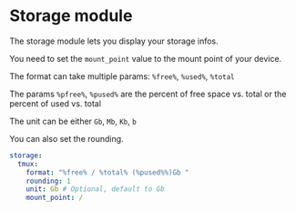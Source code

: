 # Storage module
The storage module lets you display your storage infos.

You need to set the `mount_point` value to the mount point of your device.

The format can take multiple params: `%free%`, `%used%`, `%total`

The params `%pfree%`, `%pused%` are the percent of free space vs. total or the percent of used vs. total

The unit can be either `Gb`, `Mb`, `Kb`, `b`

You can also set the rounding.

```yml
storage:
  tmux:
    format: "%free% / %total% (%pused%%)Gb "
    rounding: 1
    unit: Gb # Optional, default to Gb
    mount_point: /
```
